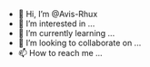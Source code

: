 - 👋 Hi, I’m @Avis-Rhux
- 👀 I’m interested in ...
- 🌱 I’m currently learning ...
- 💞️ I’m looking to collaborate on ...
- 📫 How to reach me ...

<!---
Avis-Rhux/Avis-Rhux is a ✨ special ✨ repository because its `README.md` (this file) appears on your GitHub profile.
You can click the Preview link to take a look at your changes.
--->
